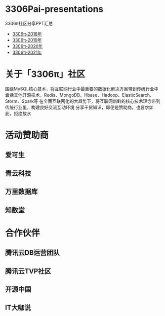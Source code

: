# 3306Pai-presentations
3306π社区分享PPT汇总

* [3306π-2018年](3306pai-2018)
* [3306π-2019年](3306pai-2019)
* [3306π-2020年](3306pai-2020)
* [3306π-2021年](3306pai-2021)


# 关于「3306π」社区

围绕MySQL核心技术，将互联网行业中最重要的数据化解决方案带到传统行业中
囊括其他开源技术，Redis、MongoDB、Hbase、Hadoop、ElasticSearch、Storm、Spark等
在全面互联网化的大趋势下，将互联网新鲜的核心技术理念带到传统行业里，构建良好交流互动环境
分享干货知识，即便是赞助商，也要求如此，拒绝放水

# 活动赞助商

## 爱可生

## 青云科技

## 万里数据库

## 知数堂

# 合作伙伴 

## 腾讯云DB运营团队

## 腾讯云TVP社区

## 开源中国

## IT大咖说
